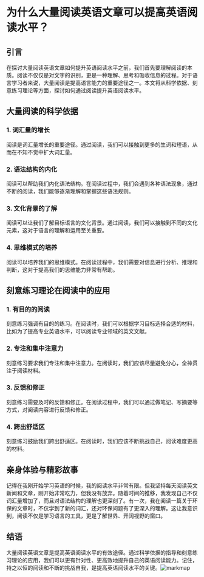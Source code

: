 # 为什么大量阅读英语文章可以提高英语阅读水平？
## 引言
在探讨大量阅读英语文章如何提升英语阅读水平之前，我们首先要理解阅读的本质。阅读不仅仅是对文字的识别，更是一种理解、思考和吸收信息的过程。对于语言学习者来说，大量阅读是提高语言能力的重要途径之一。本文将从科学依据、刻意练习理论等方面，探讨如何通过阅读提升英语阅读水平。

## 大量阅读的科学依据
### 1. 词汇量的增长
阅读是词汇量增长的重要途径。通过阅读，我们可以接触到更多的生词和短语，从而在不知不觉中扩大词汇量。

### 2. 语法结构的内化
阅读可以帮助我们内化语法结构。在阅读过程中，我们会遇到各种语法现象，通过不断的阅读，我们能够逐渐理解和掌握这些语法规则。

### 3. 文化背景的了解
阅读可以让我们了解目标语言的文化背景。通过阅读，我们可以接触到不同的文化元素，这对于语言的理解和运用至关重要。

### 4. 思维模式的培养
阅读可以培养我们的思维模式。在阅读过程中，我们需要对信息进行分析、推理和判断，这对于提高我们的思维能力非常有帮助。

## 刻意练习理论在阅读中的应用
### 1. 有目的的阅读
刻意练习强调有目的的练习。在阅读时，我们可以根据学习目标选择合适的材料，比如为了提高专业英语水平，可以阅读专业领域的英文文献。

### 2. 专注和集中注意力
刻意练习要求我们专注和集中注意力。在阅读时，我们应该尽量避免分心，全神贯注于阅读材料。

### 3. 反馈和修正
刻意练习需要及时的反馈和修正。在阅读过程中，我们可以通过做笔记、写摘要等方式，对阅读内容进行反馈和修正。

### 4. 跨出舒适区
刻意练习鼓励我们跨出舒适区。在阅读时，我们应该不断挑战自己，阅读难度更高的材料。

## 亲身体验与精彩故事
记得在我刚开始学习英语的时候，我的阅读水平非常有限。但我坚持每天阅读英文新闻和文章，刚开始非常吃力，但我没有放弃。随着时间的推移，我发现自己不仅词汇量增加了，而且对语法结构的理解也更深刻了。有一次，我在阅读一篇关于环保的文章时，不仅学到了新的词汇，还对环保问题有了更深入的理解。这让我意识到，阅读不仅是学习语言的工具，更是了解世界、开阔视野的窗口。

## 结语
大量阅读英语文章是提高英语阅读水平的有效途径。通过科学依据的指导和刻意练习理论的应用，我们可以更有针对性、更高效地提升自己的英语阅读能力。记住，持之以恒的阅读和不断的挑战自我，是提高英语阅读水平的关键。![markmap](https://github.com/Ericon/Markdown4Zhihu/blob/master/Data/workspace/temp/638494836379541376.png)